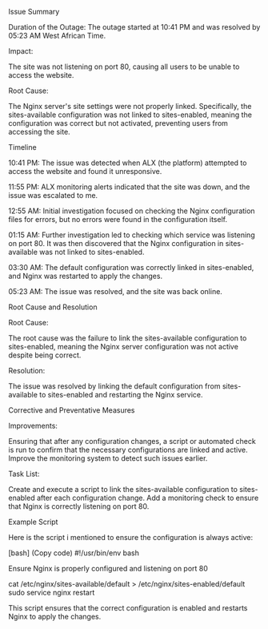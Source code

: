 


Issue Summary

Duration of the Outage: The outage started at 10:41 PM and was resolved by 05:23 AM West African Time.

Impact:

The site was not listening on port 80, causing all users to be unable to access the website.

Root Cause:

The Nginx server's site settings were not properly linked. Specifically, the sites-available configuration was not linked to sites-enabled, meaning the configuration was correct but not activated, preventing users from accessing the site.

Timeline

10:41 PM: The issue was detected when ALX (the platform) attempted to access the website and found it unresponsive.

11:55 PM: ALX monitoring alerts indicated that the site was down, and the issue was escalated to me.

12:55 AM: Initial investigation focused on checking the Nginx configuration files for errors, but no errors were found in the configuration itself.

01:15 AM: Further investigation led to checking which service was listening on port 80. It was then discovered that the Nginx configuration in sites-available was not linked to sites-enabled.

03:30 AM: The default configuration was correctly linked in sites-enabled, and Nginx was restarted to apply the changes.

05:23 AM: The issue was resolved, and the site was back online.

Root Cause and Resolution

Root Cause:

The root cause was the failure to link the sites-available configuration to sites-enabled, meaning the Nginx server configuration was not active despite being correct.

Resolution:

The issue was resolved by linking the default configuration from sites-available to sites-enabled and restarting the Nginx service.

Corrective and Preventative Measures

Improvements:

Ensuring that after any configuration changes, a script or automated check is run to confirm that the necessary configurations are linked and active. Improve the monitoring system to detect such issues earlier.

Task List:

Create and execute a script to link the sites-available configuration to sites-enabled after each configuration change. Add a monitoring check to ensure that Nginx is correctly listening on port 80.

Example Script

Here is the script i mentioned to ensure the configuration is always active:

[bash] (Copy code) #!/usr/bin/env bash

Ensure Nginx is properly configured and listening on port 80

cat /etc/nginx/sites-available/default > /etc/nginx/sites-enabled/default sudo service nginx restart

This script ensures that the correct configuration is enabled and restarts Nginx to apply the changes.
